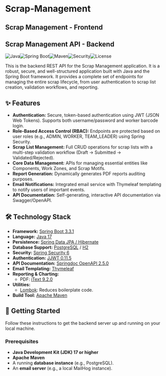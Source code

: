 # Scrap-Management

## Scrap Management - Frontend

## Scrap Management API - Backend

![Java](https://img.shields.io/badge/Java-17-blue.svg)![Spring Boot](https://img.shields.io/badge/Spring%20Boot-3.3.1-brightgreen.svg)![Maven](https://img.shields.io/badge/Build-Maven-C71A36?logo=apache-maven&logoColor=white)![Security](https://img.shields.io/badge/Security-Spring%20Security%20%26%20JWT-red.svg)![License](https://img.shields.io/badge/License-MIT-lightgrey.svg)

This is the backend REST API for the Scrap Management application. It is a robust, secure, and well-structured application built with Java and the Spring Boot framework. It provides a complete set of endpoints for managing the entire scrap lifecycle, from user authentication to scrap list creation, validation workflows, and reporting.

## ✨ Features

-   **Authentication:** Secure, token-based authentication using JWT (JSON Web Tokens). Supports both username/password and worker barcode login.
-   **Role-Based Access Control (RBAC):** Endpoints are protected based on user roles (e.g., ADMIN, WORKER, TEAM_LEADER) using Spring Security.
-   **Scrap List Management:** Full CRUD operations for scrap lists with a multi-step validation workflow (Draft -> Submitted -> Validated/Rejected).
-   **Core Data Management:** APIs for managing essential entities like Components, Work Zones, and Scrap Motifs.
-   **Report Generation:** Dynamically generates PDF reports auditing purposes.
-   **Email Notifications:** Integrated email service with Thymeleaf templating to notify users of important events.
-   **API Documentation:** Self-generating, interactive API documentation via Swagger/OpenAPI.

## 🛠️ Technology Stack

-   **Framework:** [Spring Boot 3.3.1](https://spring.io/projects/spring-boot)
-   **Language:** [Java 17](https://www.oracle.com/java/technologies/javase/17-archive-downloads.html)
-   **Persistence:** [Spring Data JPA / Hibernate](https://spring.io/projects/spring-data-jpa)
-   **Database Support:** [PostgreSQL](https://www.postgresql.org/) / [H2](https://www.h2database.com/html/main.html)
-   **Security:** [Spring Security 6](https://spring.io/projects/spring-security)
-   **Authentication:** [JJWT 0.11.5](https://github.com/jwtk/jjwt)
-   **API Documentation:** [Springdoc OpenAPI 2.5.0](https://springdoc.org/)
-   **Email Templating:** [Thymeleaf](https://www.thymeleaf.org/)
-   **Reporting & Charting:**
    -   PDF: [iText 9.2.0](https://itextpdf.com/)
-   **Utilities:**
    -   [Lombok](https://projectlombok.org/): Reduces boilerplate code.
-   **Build Tool:** [Apache Maven](https://maven.apache.org/)

## 🚀 Getting Started

Follow these instructions to get the backend server up and running on your local machine.

### Prerequisites

-   **Java Development Kit (JDK) 17 or higher**
-   **Apache Maven**
-   A running **database instance** (e.g., PostgreSQL).
-   An **email server** (e.g., a local MailHog instance).
